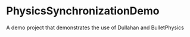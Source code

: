# PhysicsSynchronizationDemo
A demo project that demonstrates the use of Dullahan and BulletPhysics
